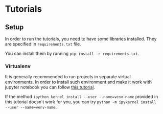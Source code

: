 # Tutorials

## Setup

In order to run the tutorials, you need to have some libraries installed.
They are specified in `requirements.txt` file.

You can install them by running `pip install -r requirements.txt`.

### Virtualenv

It is generally recommended to run projects in separate virtual environments.
In order to install such environment and make it work with jupyter notebook you can follow [this tutorial](https://medium.com/@eleroy/jupyter-notebook-in-a-virtual-environment-virtualenv-8f3c3448247).

If the method `ipython kernel install --user --name=venv-name` provided in this tutorial doesn't work for you, you can try `python -m ipykernel install --user --name=venv-name`.